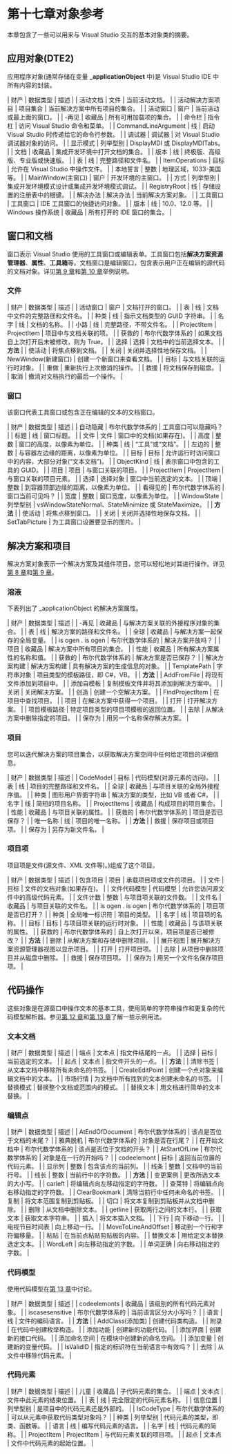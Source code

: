 # 第十七章对象参考

本章包含了一些可以用来与 Visual Studio 交互的基本对象类的摘要。

## 应用对象(DTE2)

应用程序对象(通常存储在变量 **_applicationObject** 中)是 Visual Studio IDE 中所有内容的封装。

| 财产 | 数据类型 | 描述 |
| 活动文档 | 文件 | 当前活动文档。 |
| 活动解决方案项目 | 项目集合 | 当前解决方案中所有项目的集合。 |
| 活动窗口 | 窗户 | 当前活动或最上面的窗口。 |
| -再见 | 收藏品 | 所有可用加载项的集合。 |
| 命令栏 | 指令杠 | 访问 Visual Studio 命令和菜单。 |
| CommandLineArgument | 线 | 启动 Visual Studio 时传递给它的命令行参数。 |
| 调试器 | 调试器 | 对 Visual Studio 调试器对象的访问。 |
| 显示模式 | 列举型别 | DisplayMDI 或 DisplayMDITabs。 |
| 文档 | 收藏品 | 集成开发环境中打开文档的集合。 |
| 版本 | 线 | 终极版、高级版、专业版或快速版。 |
| 表 | 线 | 完整路径和文件名。 |
| ItemOperations | 目标 | 允许在 Visual Studio 中操作文件。 |
| 本地誓言 | 整数 | 地理区域，1033-美国等。 |
| MainWindow(主窗口) | 窗户 | 开发环境的主窗口。 |
| 方式 | 列举型别 | 集成开发环境模式设计或集成开发环境模式调试。 |
| RegistryRoot | 线 | 存储设置的注册表中的根键。 |
| 解决办法 | 解决办法 | 当前解决方案对象。 |
| 工具窗口 | 工具窗口 | IDE 工具窗口的快捷访问对象。 |
| 版本 | 线 | 10.0、12.0 等。 |
| Windows 操作系统 | 收藏品 | 所有打开的 IDE 窗口的集合。 |

## 窗口和文档

窗口表示 Visual Studio 使用的工具窗口或编辑表单。工具窗口包括**解决方案资源管理器**、**属性**、**工具箱**等。文档窗口是编辑窗口，包含表示用户正在编辑的源代码的文档对象。详见[第 9 章](09.html#_Chapter_9_)和[第 10 章](10.html#_Chapter_10_)举例说明。

### 文件

| 财产 | 数据类型 | 描述 |
| 活动窗口 | 窗户 | 文档打开的窗口。 |
| 表 | 线 | 文档中文件的完整路径和文件名。 |
| 种类 | 线 | 指示文档类型的 GUID 字符串。 |
| 名字 | 线 | 文档的名称。 |
| 小路 | 线 | 完整路径，不带文件名。 |
| ProjectItem | ProjectItem | 项目中与文档关联的项。 |
| 获救的 | 布尔代数学体系的 | 如果文档自上次打开后未被修改，则为 True。 |
| 选择 | 选择 | 文档中的当前选择文本。 |
| **方法** |
| 使活动 | 将焦点移到文档。 |
| 关闭 | 关闭并选择性地保存文档。 |
| NewWindow(新建窗口) | 创建一个新窗口来查看文档。 |
| 目标 | 与文档关联的运行时对象。 |
| 重做 | 重新执行上次撤消的操作。 |
| 救援 | 将文档保存到磁盘。 |
| 取消 | 撤消对文档执行的最后一个操作。 |

### 窗口

该窗口代表工具窗口或包含正在编辑的文本的文档窗口。

| 财产 | 数据类型 | 描述 |
| 自动隐藏 | 布尔代数学体系的 | 工具窗口可以隐藏吗？ |
| 标题 | 线 | 窗口标题。 |
| 文件 | 文件 | 窗口中的文档(如果存在)。 |
| 高度 | 整数 | 窗口的高度，以像素为单位。 |
| 种类 | 线 | “工具”或“文档”。 |
| 左边的 | 整数 | 与容器左边缘的距离，以像素为单位。 |
| 目标 | 目标 | 允许运行时访问窗口中的内容，大部分对象(“文本文档”)。 |
| ObjectKind | 线 | 表示窗口中包含的工具的 GUID。 |
| 项目 | 项目 | 与窗口关联的项目。 |
| ProjectItem | ProjectItem | 与窗口关联的项目元素。 |
| 选择 | 选择对象 | 窗口中当前选定的文本。 |
| 顶端 | 整数 | 到容器顶部边缘的距离，以像素为单位。 |
| 看得见的 | 布尔代数学体系的 | 窗口当前可见吗？ |
| 宽度 | 整数 | 窗口宽度，以像素为单位。 |
| WindowState | 列举型别 | vsWindowStateNormal、StateMinimize 或 StateMaximize。 |
| **方法** |
| 使活动 | 将焦点移到窗口。 |
| 关闭 | 关闭并选择性地保存文档。 |
| SetTabPicture | 为工具窗口设置要显示的图片。 |

## 解决方案和项目

解决方案对象表示一个解决方案及其组件项目，您可以轻松地对其进行操作。详见[第 8 章](08.html#_Chapter_8_)和[第 9 章](09.html#_Chapter_9_)。

### 溶液

下表列出了 _applicationObject 的解决方案属性。

| 财产 | 数据类型 | 描述 |
| -再见 | 收藏品 | 与解决方案关联的外接程序对象的集合。 |
| 表 | 线 | 解决方案的路径和文件名。 |
| 全球 | 收藏品 | 与解决方案一起保存的全局变量。 |
| is ogen . is ogen | 布尔代数学体系的 | 解决方案开放吗？ |
| 项目 | 收藏品 | 解决方案中所有项目的集合。 |
| 性能 | 收藏品 | 所有解决方案属性的名称和值。 |
| 获救的 | 布尔代数学体系的 | 解决方案是否已保存？ |
| 解决方案构建 | 解决方案构建 | 具有解决方案的生成信息的对象。 |
| TemplatePath | 字符串对象 | 项目类型的模板路径，即 C#，VB。 |
| **方法** |
| AddFromFile | 将现有文件添加到项目中。 |
| 添加自模板 | 复制模板文件并将其添加到解决方案中。 |
| 关闭 | 关闭解决方案。 |
| 创造 | 创建一个空解决方案。 |
| FindProjectItem | 在项目中查找项目。 |
| 项目 | 在解决方案中获得一个项目。 |
| 打开 | 打开解决方案。 |
| 项目模板路径 | 特定项目类型的项目项模板的返回位置。 |
| 去除 | 从解决方案中删除指定的项目。 |
| 保存为 | 用另一个名称保存解决方案。 |

### 项目

您可以迭代解决方案的项目集合，以获取解决方案空间中任何给定项目的详细信息。

| 财产 | 数据类型 | 描述 |
| CodeModel | 目标 | 代码模型(对源元素的访问)。 |
| 表 | 线 | 项目的完整路径和文件名。 |
| 全球 | 收藏品 | 与项目关联的全局外接程序值。 |
| 种类 | 图形用户界面字符串 | 解决方案的类型，比如 VB 或者 C#。 |
| 名字 | 线 | 简短的项目名称。 |
| ProjectItems | 收藏品 | 构成项目的项目集合。 |
| 性能 | 收藏品 | 与项目关联的属性。 |
| 获救的 | 布尔代数学体系的 | 项目是否已保存？ |
| 唯一名称 | 线 | 项目的唯一名称。 |
| **方法** |
| 救援 | 保存项目或项目项。 |
| 保存为 | 另存为新文件名。 |

### 项目项

项目项是文件(源文件、XML 文件等)。)组成了这个项目。

| 财产 | 数据类型 | 描述 |
| 包含项目 | 项目 | 承载项目项或文件的项目。 |
| 文件 | 目标 | 文件的文档对象(如果存在)。 |
| 文件代码模型 | 代码模型 | 允许您访问源文件中的高级代码元素。 |
| 文件计数 | 整数 | 与项目项关联的文件数。 |
| 文件名 | 收藏品 | 与项目关联的文件名。 |
| is ogen . is ogen | 布尔代数学体系的 | 项目项是否已打开？ |
| 种类 | 全局唯一标识符 | 项目的类型。 |
| 名字 | 线 | 项目项的名称。 |
| 目标 | 目标 | 与项目项关联的运行时对象。 |
| 性能 | 收藏品 | 与该项关联的属性。 |
| 获救的 | 布尔代数学体系的 | 自上次打开以来，项目项是否已被修改？ |
| **方法** |
| 删除 | 从解决方案和存储中删除项目。 |
| 展开视图 | 展开解决方案资源管理器视图以显示项目。 |
| 打开 | 打开项目项。 |
| 去除 | 从项目中删除项目并从磁盘中删除。 |
| 救援 | 保存项目项。 |
| 保存为 | 用另一个文件名保存项目项。 |

## 代码操作

这些对象是在源窗口中操作文本的基本工具，使用简单的字符串操作和更复杂的代码模型解析器。参见[第 12 章](12.html#_Chapter_12_)和[第 13 章](13.html#_Chapter_13_)了解一些示例用法。

### 文本文档

| 财产 | 数据类型 | 描述 |
| 端点 | 文本点 | 指文件结尾的一点。 |
| 选择 | 目标 | 当前选定的文本。 |
| 起点 | 文本点 | 指文件开头的一点。 |
| **方法** |
| 清除书签 | 从文本文档中移除所有未命名的书签。 |
| CreateEditPoint | 创建一个点对象来编辑文档中的文本。 |
| 市场行情 | 为文档中所有找到的文本创建未命名的书签。 |
| 替换模式 | 替换整个文档或范围内的模式。 |
| 替换文本 | 用文档进行简单的文本替换。 |

### 编辑点

| 财产 | 数据类型 | 描述 |
| AtEndOfDocument | 布尔代数学体系的 | 该点是否位于文档的末尾？ |
| 雅典脱机 | 布尔代数学体系的 | 对象是否在行尾？ |
| 在开始文档中 | 布尔代数学体系的 | 该点是否位于文档的开头？ |
| AtStartOfLine | 布尔代数学体系的 | 对象是在一行的开始吗？ |
| codeelemont | 目标 | 返回当前位置的代码元素。 |
| 显示列 | 整数 | 包含该点的当前列。 |
| 线条 | 整数 | 文档中的当前行号。 |
| 线长 | 整数 | 当前行中的字符数。 |
| **方法** |
| 变更案例 | 更改所选文本的大小写。 |
| carleft | 将编辑点向左移动指定的字符数。 |
| 查莱特 | 将编辑点向右移动指定的字符数。 |
| ClearBookmark | 清除当前行中任何未命名的书签。 |
| 复制 | 将文本范围复制到剪贴板。 |
| 切口 | 将文本复制到剪贴板并从文档中删除。 |
| 删除 | 从文档中删除文本。 |
| getline | 获取两行之间的文本行。 |
| 获取文本 | 获取文本字符串。 |
| 插入 | 将文本插入文档。 |
| 下行 | 向下移动一行。 |
| 电视节目时间表 | 向上移动一行。 |
| MoveToLineAndOffset | 移动到一个行和字符偏移量。 |
| 粘贴 | 在当前点粘贴剪贴板的内容。 |
| 替换文本 | 用给定文本替换选定文本。 |
| WordLeft | 向左移动指定的字数。 |
| 单词正确 | 向右移动指定的字数。 |

### 代码模型

使用代码模型在[第 13 章](13.html#_Chapter_13_)中讨论。

| 财产 | 数据类型 | 描述 |
| codeelemonts | 收藏品 | 该级别的所有代码元素对象。 |
| iscasesensitive | 布尔代数学体系的 | 当前语言区分大小写吗？ |
| 语言 | 线 | 文件的编码语言。 |
| **方法** |
| AddClass(添加类) | 创建代码类构造。 |
| 附录 | 在代码中创建枚举构造。 |
| 添加功能 | 创建新的功能代码。 |
| 添加界面 | 创建新的接口代码。 |
| 添加命名空间 | 在模块中创建新的命名空间。 |
| 添加变量 | 创建新的变量代码。 |
| IsValidID | 指定的标识符在当前语言中有效吗？ |
| 去除 | 从文件中移除代码元素。 |

### 代码元素

| 财产 | 数据类型 | 描述 |
| 儿童 | 收藏品 | 子代码元素的集合。 |
| 端点 | 文本点 | 文件中此元素的结束位置。 |
| 表 | 线 | 完全限定的代码元素名称。 |
| 信息位置 | 列举型别 | 是项目中的代码元素还是外部的。 |
| IsCodeType | 布尔代数学体系的 | 可以从元素中获取代码类型对象吗？ |
| 种类 | 列举型别 | 代码元素的类型，即类、函数等。 |
| 语言 | 线 | 编写代码元素的语言。 |
| 名字 | 线 | 代码元素的简称。 |
| ProjectItem | ProjectItem | 与代码元素关联的项目项。 |
| 起点 | 文本点 | 文件中代码元素的起始位置。 |